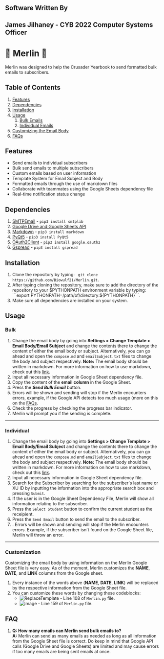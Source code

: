 ## Software Written By
## James Jilhaney - CYB 2022 Computer Systems Officer

# 🧙 Merlin 🧙
Merlin was designed to help the Crusader Yearbook to send formatted bulk emails to subscribers.

## Table of Contents
1. [Features](#Features)
1. [Dependencies](#Dependencies)
1. [Installation](#Installation)
1. [Usage](#Usage)
   1. [Bulk Emails](#Bulk)
   1. [Individual Emails](#Individual)
1.  [Customizing the Email Body](#Customization)
1. [FAQs](#FAQS)

## Features
- Send emails to individual subscribers
- Bulk send emails to multiple subscribers
- Custom emails based on user information
- Template System for Email Subject and Body
- Formatted emails through the use of markdown files
- Collaborate with teammates using the Google Sheets dependency file
- Real-time notification status change
## Dependencies
1. [SMTPEmail](https://docs.python.org/3/library/smtplib.html) - `pip3 install smtplib`
1. [Google Drive and Google Sheets API](https://www.youtube.com/watch?v=cnPlKLEGR7E&t=4s)
1. [Markdown](https://pypi.org/project/Markdown/) - `pip3 install markdown`
1. [PyQt5](https://pypi.org/project/PyQt5/) - `pip3 install PyQt5`
1. [OAuth2Client](https://pypi.org/project/oauth2client/) - `pip3 install google.oauth2`
1. [Gspread](https://pypi.org/project/gspread/) - `pip3 install gspread`  
## Installation
1. Clone the repository by typing: ``` git clone https://github.com/Biowulf21/Merlin.git```.
1. After typing cloning the repository, make sure to add the directory of the repository to your $PYTHONPATH environment variable by typing:
```export PYTHONPATH=/path/of/directory:${PYTHONPATH}```.
1. Make sure all dependencies are installed on your system.  
## Usage
### Bulk  
1. Change the email body by going into __Settings > Change Template > Email Body/Email Subject__ and change the contents there to change the content of either the email body or subject. Alternatively, you can go ahead and open the `compose.md` and `emailSubject.txt` files to change the body and subject respectively.   __Note:__ The email body should be written in markdown. For more information on how to use markdown, check out this [link](https://www.markdownguide.org/cheat-sheet/).
1. Input all necessary information in Google Sheet dependency file.
1. Copy the content of the __email column__ in the Google Sheet.
1. Press the __*Send Bulk Email*__ button.
1. Errors will be shown and sending will stop if the Merlin encounters errors, example, if the Google API detects too much usage (more on this on the [FAQs](#FAQ).
1. Check the progress by checking the progress bar indicator.
1. Merlin will prompt you if the sending is complete.
---
### Individual  
1. Change the email body by going into __Settings > Change Template > Email Body/Email Subject__ and change the contents there to change the content of either the email body or subject. Alternatively, you can go ahead and open the `compose.md` and `emailSubject.txt` files to change the body and subject respectively.   __Note:__ The email body should be written in markdown. For more information on how to use markdown, check out this [link](https://www.markdownguide.org/cheat-sheet/).
1. Input all necessary information in Google Sheet dependency file.
1. Search for the Subscriber by searching for the subscriber's last name or XU ID by inputting the information into the appropriate search box and pressing `Submit`.
1. If the user is in the Google Sheet Dependency File, Merlin will show all information relating to the subscriber.
1. Press the `Select Student` button to confirm the current student as the receipient.
1. Press the `Send Email` button to send the email to the subscriber.
1. . Errors will be shown and sending will stop if the Merlin encounters errors. Example, if the subscriber isn't found on the Google Sheet file, Merlin will throw an error.
---
### Customization
Customizing the email body by using information on the Merlin Google Sheet file is very easy. As of the moment, Merlin customizes the __NAME__, __DATE__, and __LINK__ columns from the Google sheet.
1. Every instance of the words above (__NAME__, __DATE__, __LINK__) will be replaced by the respective information from the Google Sheet file.
1. You can customize these words by changing these codeblocks:
    - ![ReplaceTemplate](https://user-images.githubusercontent.com/77718539/153858165-9bf1328d-d4fc-49e4-831d-9cffda6c6d88.png) - Line 108 of `Merlin.py` file.
    - ![image](https://user-images.githubusercontent.com/77718539/153858329-88310d84-fa65-48fc-ad77-721cf35360ca.png) - Line 159 of `Merlin.py` file.

## FAQ
1. __Q: How many emails can Merlin send bulk emails to?__  
__A:__ Merlin can send as many emails as needed as long as all information from the Google Sheet file is correct. Do keep in mind that Google API calls (Google Drive and Google Sheets) are limited and may cause errors if too many emails are being sent emails at once.
